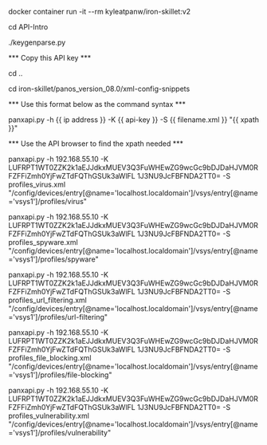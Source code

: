 docker container run -it --rm kyleatpanw/iron-skillet:v2

cd API-Intro

./keygenparse.py 

*** Copy this API key ***

cd ..

cd iron-skillet/panos_version_08.0/xml-config-snippets

*** Use this format below as the command syntax ***

panxapi.py -h {{ ip address }} -K {{ api-key }} -S {{ filename.xml }} "{{ xpath }}"

*** Use the API browser to find the xpath needed ***

panxapi.py -h 192.168.55.10 -K LUFRPT1WT0ZZK2k1aEJJdkxMUEV3Q3FuWHEwZG9wcGc9bDJDaHJVM0RFZFFiZmh0YjFwZTdFQThGSUk3aWlFL
1J3NU9JcFBFNDA2TT0= -S profiles_virus.xml "/config/devices/entry[@name='localhost.localdomain']/vsys/entry[@name='vsys1']/profiles/virus"

panxapi.py -h 192.168.55.10 -K LUFRPT1WT0ZZK2k1aEJJdkxMUEV3Q3FuWHEwZG9wcGc9bDJDaHJVM0RFZFFiZmh0YjFwZTdFQThGSUk3aWlFL
1J3NU9JcFBFNDA2TT0= -S profiles_spyware.xml "/config/devices/entry[@name='localhost.localdomain']/vsys/entry[@name='vsys1']/profiles/spyware"

panxapi.py -h 192.168.55.10 -K LUFRPT1WT0ZZK2k1aEJJdkxMUEV3Q3FuWHEwZG9wcGc9bDJDaHJVM0RFZFFiZmh0YjFwZTdFQThGSUk3aWlFL
1J3NU9JcFBFNDA2TT0= -S profiles_url_filtering.xml "/config/devices/entry[@name='localhost.localdomain']/vsys/entry[@name='vsys1']/profiles/url-filtering"

panxapi.py -h 192.168.55.10 -K LUFRPT1WT0ZZK2k1aEJJdkxMUEV3Q3FuWHEwZG9wcGc9bDJDaHJVM0RFZFFiZmh0YjFwZTdFQThGSUk3aWlFL
1J3NU9JcFBFNDA2TT0= -S profiles_file_blocking.xml "/config/devices/entry[@name='localhost.localdomain']/vsys/entry[@name='vsys1']/profiles/file-blocking"

panxapi.py -h 192.168.55.10 -K LUFRPT1WT0ZZK2k1aEJJdkxMUEV3Q3FuWHEwZG9wcGc9bDJDaHJVM0RFZFFiZmh0YjFwZTdFQThGSUk3aWlFL
1J3NU9JcFBFNDA2TT0= -S profiles_vulnerability.xml "/config/devices/entry[@name='localhost.localdomain']/vsys/entry[@name='vsys1']/profiles/vulnerability"